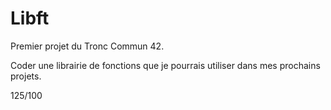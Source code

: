 # Libft
Premier projet du Tronc Commun 42.

Coder une librairie de fonctions que je pourrais utiliser dans mes prochains projets.

125/100
